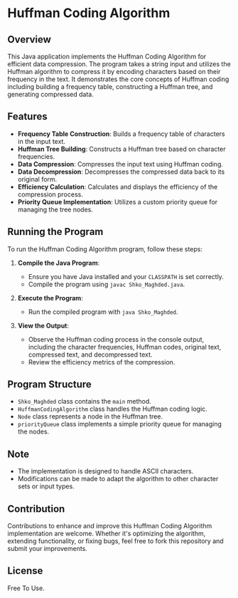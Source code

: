 # Huffman Coding Algorithm

## Overview
This Java application implements the Huffman Coding Algorithm for efficient data compression. The program takes a string input and utilizes the Huffman algorithm to compress it by encoding characters based on their frequency in the text. It demonstrates the core concepts of Huffman coding including building a frequency table, constructing a Huffman tree, and generating compressed data.

## Features
- **Frequency Table Construction**: Builds a frequency table of characters in the input text.
- **Huffman Tree Building**: Constructs a Huffman tree based on character frequencies.
- **Data Compression**: Compresses the input text using Huffman coding.
- **Data Decompression**: Decompresses the compressed data back to its original form.
- **Efficiency Calculation**: Calculates and displays the efficiency of the compression process.
- **Priority Queue Implementation**: Utilizes a custom priority queue for managing the tree nodes.

## Running the Program
To run the Huffman Coding Algorithm program, follow these steps:

1. **Compile the Java Program**:
   - Ensure you have Java installed and your `CLASSPATH` is set correctly.
   - Compile the program using `javac Shko_Maghded.java`.

2. **Execute the Program**:
   - Run the compiled program with `java Shko_Maghded`.

3. **View the Output**:
   - Observe the Huffman coding process in the console output, including the character frequencies, Huffman codes, original text, compressed text, and decompressed text.
   - Review the efficiency metrics of the compression.

## Program Structure
- `Shko_Maghded` class contains the `main` method.
- `HuffmanCodingAlgorithm` class handles the Huffman coding logic.
- `Node` class represents a node in the Huffman tree.
- `priorityQueue` class implements a simple priority queue for managing the nodes.

## Note
- The implementation is designed to handle ASCII characters.
- Modifications can be made to adapt the algorithm to other character sets or input types.

## Contribution
Contributions to enhance and improve this Huffman Coding Algorithm implementation are welcome. Whether it's optimizing the algorithm, extending functionality, or fixing bugs, feel free to fork this repository and submit your improvements.

## License
Free To Use.

